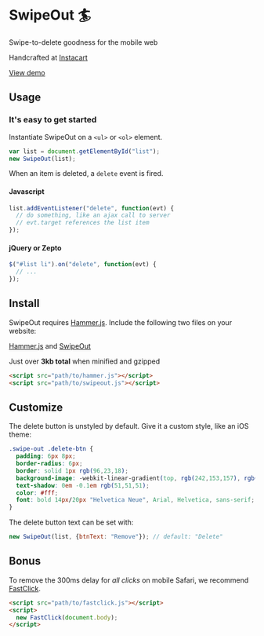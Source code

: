 # SwipeOut :surfer:

Swipe-to-delete goodness for the mobile web

Handcrafted at [Instacart](https://www.instacart.com/)

[View demo](http://ankane.github.com/swipeout/demo.html)

## Usage

### It's easy to get started

Instantiate SwipeOut on a `<ul>` or `<ol>` element.

```javascript
var list = document.getElementById("list");
new SwipeOut(list);
```

When an item is deleted, a `delete` event is fired.

#### Javascript

```javascript
list.addEventListener("delete", function(evt) {
  // do something, like an ajax call to server
  // evt.target references the list item
});
```

#### jQuery or Zepto

```javascript
$("#list li").on("delete", function(evt) {
  // ...
});
```

## Install

SwipeOut requires [Hammer.js](http://eightmedia.github.com/hammer.js/).  Include the following two files on your website:

[Hammer.js](https://raw.github.com/EightMedia/hammer.js/master/hammer.js) and [SwipeOut](https://raw.github.com/ankane/swipeout/master/swipeout.js)

Just over **3kb total** when minified and gzipped

```html
<script src="path/to/hammer.js"></script>
<script src="path/to/swipeout.js"></script>
```

## Customize

The delete button is unstyled by default.  Give it a custom style, like an iOS theme:

```css
.swipe-out .delete-btn {
  padding: 6px 8px;
  border-radius: 6px;
  border: solid 1px rgb(96,23,18);
  background-image: -webkit-linear-gradient(top, rgb(242,153,157), rgb(213,62,41));
  text-shadow: 0em -0.1em rgb(51,51,51);
  color: #fff;
  font: bold 14px/20px "Helvetica Neue", Arial, Helvetica, sans-serif;
}
```

The delete button text can be set with:

```javascript
new SwipeOut(list, {btnText: "Remove"}); // default: "Delete"
```

## Bonus

To remove the 300ms delay for *all clicks* on mobile Safari, we recommend [FastClick](https://github.com/ftlabs/fastclick).

```html
<script src="path/to/fastclick.js"></script>
<script>
  new FastClick(document.body);
</script>
```

